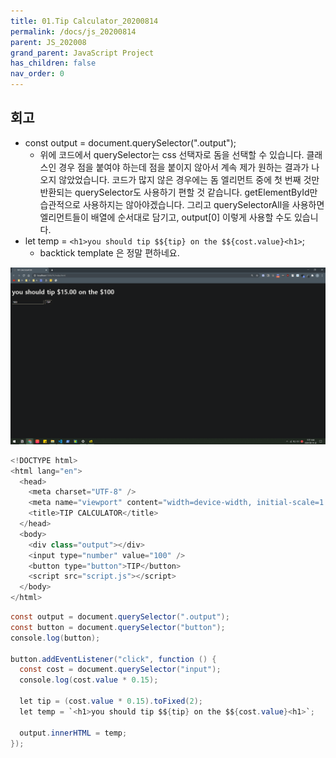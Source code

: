 ```yaml
---
title: 01.Tip Calculator_20200814
permalink: /docs/js_20200814
parent: JS_202008
grand_parent: JavaScript Project
has_children: false
nav_order: 0
---
```


## 회고

- const output = document.querySelector(".output");
  - 위에 코드에서 querySelector는 css 선택자로 돔을 선택할 수 있습니다. 클래스인 경우 점을 붙여야 하는데 점을 붙이지 않아서 계속 제가 원하는 결과가 나오지 않았었습니다. 코드가 많지 않은 경우에는 돔 엘리먼트 중에 첫 번째 것만 반환되는 querySelector도 사용하기 편할 것 같습니다. getElementById만 습관적으로 사용하지는 않아야겠습니다. 그리고 querySelectorAll을 사용하면 엘리먼트들이 배열에 순서대로 담기고, output[0] 이렇게 사용할 수도 있습니다.
- let temp = `<h1>you should tip $${tip} on the $${cost.value}<h1>`;
  - backtick template 은 정말 편하네요.

![](/assets/images/js01.png)

```java
<!DOCTYPE html>
<html lang="en">
  <head>
    <meta charset="UTF-8" />
    <meta name="viewport" content="width=device-width, initial-scale=1.0" />
    <title>TIP CALCULATOR</title>
  </head>
  <body>
    <div class="output"></div>
    <input type="number" value="100" />
    <button type="button">TIP</button>
    <script src="script.js"></script>
  </body>
</html>
```

```java
const output = document.querySelector(".output");
const button = document.querySelector("button");
console.log(button);

button.addEventListener("click", function () {
  const cost = document.querySelector("input");
  console.log(cost.value * 0.15);

  let tip = (cost.value * 0.15).toFixed(2);
  let temp = `<h1>you should tip $${tip} on the $${cost.value}<h1>`;

  output.innerHTML = temp;
});
```
